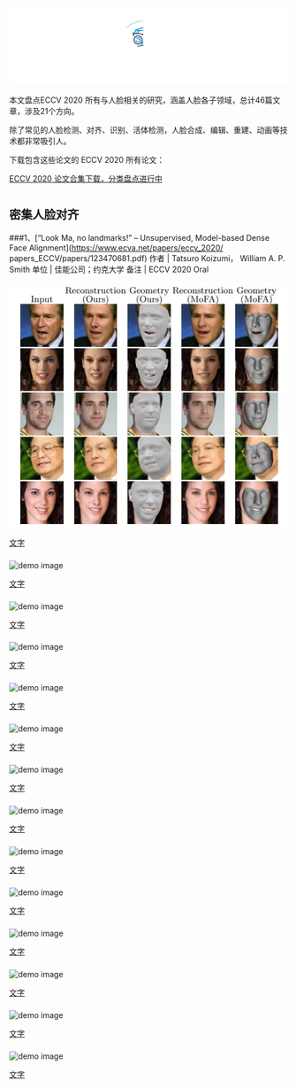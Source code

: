 <div align="center">
  <img src="Image/52CV.gif" width="600"/>
</div>

本文盘点ECCV 2020 所有与人脸相关的研究，涵盖人脸各子领域，总计46篇文章，涉及21个方向。

除了常见的人脸检测、对齐、识别、活体检测，人脸合成、编辑、重建、动画等技术都非常吸引人。

下载包含这些论文的 ECCV 2020 所有论文：

[ECCV 2020 论文合集下载，分类盘点进行中](http://mp.weixin.qq.com/s?__biz=MzUzODkxNzQzMw==&mid=2247485298&idx=1&sn=b63aab38c48baf6491996e286987d5d8&chksm=fad12824cda6a13203b393c15e96e1ad6ec0241a820c7ea537ed5cf52a74531b17df634f3dc8&scene=21#wechat_redirect)

# 
## 密集人脸对齐
###1、[“Look Ma, no landmarks!” – Unsupervised, Model-based Dense Face Alignment](https://www.ecva.net/papers/eccv_2020/
papers_ECCV/papers/123470681.pdf)
作者 | Tatsuro Koizumi， William A. P. Smith
单位 | 佳能公司；约克大学
备注 | ECCV 2020 Oral

![demo image](Image/f1.png)

[文字](链接)



### 

![demo image](Image/f.png)

[文字](链接)




### 

![demo image](Image/f.png)

[文字](链接)




### 

![demo image](Image/f.png)

[文字](链接)




### 

![demo image](Image/f.png)

[文字](链接)




### 

![demo image](Image/f.png)

[文字](链接)




### 

![demo image](Image/f.png)

[文字](链接)




### 

![demo image](Image/f.png)

[文字](链接)




### 

![demo image](Image/f.png)

[文字](链接)





### 

![demo image](Image/f.png)

[文字](链接)




### 

![demo image](Image/f.png)

[文字](链接)





### 

![demo image](Image/f.png)

[文字](链接)




### 

![demo image](Image/f.png)

[文字](链接)



### 

![demo image](Image/f.png)

[文字](链接)

